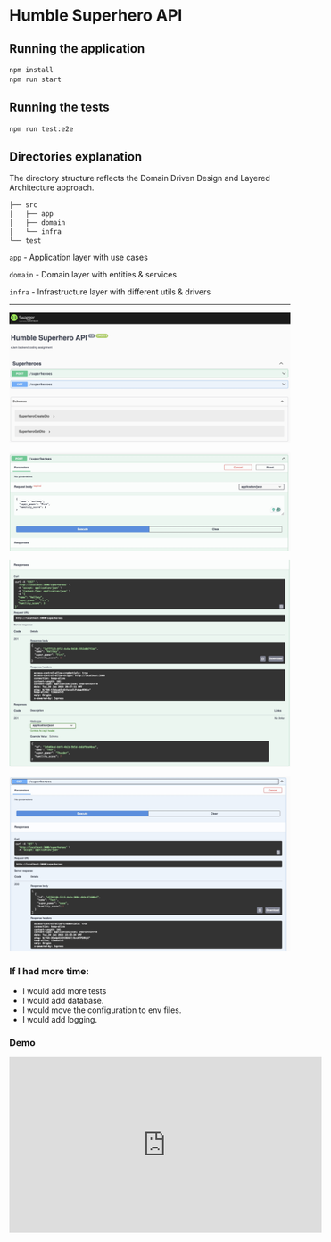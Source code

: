# Humble Superhero API

## Running the application

```bash
npm install
npm run start
```

## Running the tests

```bash
npm run test:e2e
```

## Directories explanation

The directory structure reflects the Domain Driven Design and Layered Architecture approach.

```
├── src
│   ├── app
│   ├── domain
│   └── infra
└── test
```

`app` - Application layer with use cases

`domain` - Domain layer with entities & services

`infra` - Infrastructure layer with different utils & drivers

---

![Swagger API](assets/1.jpg)

![Swagger method doc](assets/2.jpg)

![Swagger method doc](assets/3.jpg)

![Swagger method doc](assets/4.jpg)


### If I had more time:

- I would add more tests
- I would add database.
- I would move the configuration to env files.
- I would add logging.


### Demo

<iframe width="560" height="315" src="https://www.youtube.com/embed/SEZfMoaHodE?si=_rzddjKRz2bObrpa" title="YouTube video player" frameborder="0" allow="accelerometer; autoplay; clipboard-write; encrypted-media; gyroscope; picture-in-picture; web-share" referrerpolicy="strict-origin-when-cross-origin" allowfullscreen></iframe>
